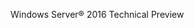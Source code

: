 ---
---
<Token xmlns:xlink="http://www.w3.org/1999/xlink">Windows Server® 2016 Technical Preview</Token>